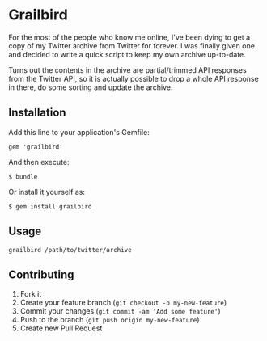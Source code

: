 # Grailbird

For the most of the people who know me online, I've been dying to get a copy of
my Twitter archive from Twitter for forever. I was finally given one and
decided to write a quick script to keep my own archive up-to-date.

Turns out the contents in the archive are partial/trimmed API responses from
the Twitter API, so it is actually possible to drop a whole API response in
there, do some sorting and update the archive.

## Installation

Add this line to your application's Gemfile:

    gem 'grailbird'

And then execute:

    $ bundle

Or install it yourself as:

    $ gem install grailbird

## Usage

```
grailbird /path/to/twitter/archive
```

## Contributing

1. Fork it
2. Create your feature branch (`git checkout -b my-new-feature`)
3. Commit your changes (`git commit -am 'Add some feature'`)
4. Push to the branch (`git push origin my-new-feature`)
5. Create new Pull Request
